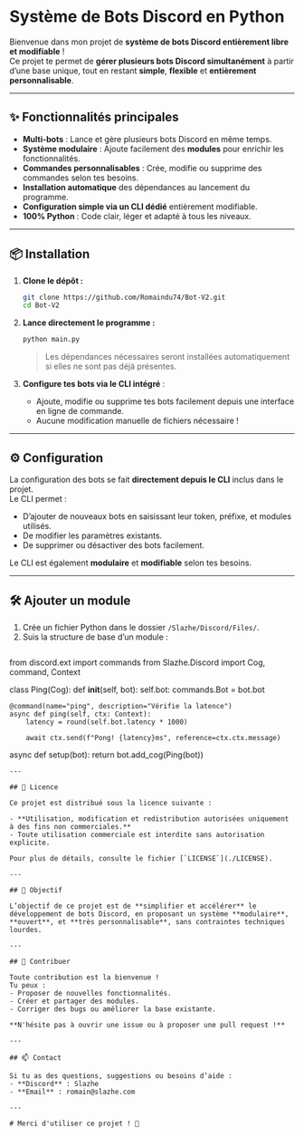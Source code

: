# Système de Bots Discord en Python

Bienvenue dans mon projet de **système de bots Discord entièrement libre et modifiable** !  
Ce projet te permet de **gérer plusieurs bots Discord simultanément** à partir d’une base unique, tout en restant **simple**, **flexible** et **entièrement personnalisable**.

---

## ✨ Fonctionnalités principales

- **Multi-bots** : Lance et gère plusieurs bots Discord en même temps.
- **Système modulaire** : Ajoute facilement des **modules** pour enrichir les fonctionnalités.
- **Commandes personnalisables** : Crée, modifie ou supprime des commandes selon tes besoins.
- **Installation automatique** des dépendances au lancement du programme.
- **Configuration simple via un CLI dédié** entièrement modifiable.
- **100% Python** : Code clair, léger et adapté à tous les niveaux.

---

## 📦 Installation

1. **Clone le dépôt :**
   ```bash
   git clone https://github.com/Romaindu74/Bot-V2.git
   cd Bot-V2
   ```

2. **Lance directement le programme :**
   ```bash
   python main.py
   ```
   > Les dépendances nécessaires seront installées automatiquement si elles ne sont pas déjà présentes.

3. **Configure tes bots via le CLI intégré** :
   - Ajoute, modifie ou supprime tes bots facilement depuis une interface en ligne de commande.
   - Aucune modification manuelle de fichiers nécessaire !

---

## ⚙️ Configuration

La configuration des bots se fait **directement depuis le CLI** inclus dans le projet.  
Le CLI permet :
- D’ajouter de nouveaux bots en saisissant leur token, préfixe, et modules utilisés.
- De modifier les paramètres existants.
- De supprimer ou désactiver des bots facilement.

Le CLI est également **modulaire** et **modifiable** selon tes besoins.

---

## 🛠️ Ajouter un module

1. Crée un fichier Python dans le dossier `/Slazhe/Discord/Files/`.
2. Suis la structure de base d’un module :
   ```python
from discord.ext    import commands
from Slazhe.Discord import Cog, command, Context

class Ping(Cog):
    def __init__(self, bot):
        self.bot: commands.Bot = bot.bot

    @command(name="ping", description="Vérifie la latence")
    async def ping(self, ctx: Context):
        latency = round(self.bot.latency * 1000)
        
        await ctx.send(f"Pong! {latency}ms", reference=ctx.ctx.message)

async def setup(bot):
    return bot.add_cog(Ping(bot))
   ```
---

## 📄 Licence

Ce projet est distribué sous la licence suivante :

- **Utilisation, modification et redistribution autorisées uniquement à des fins non commerciales.**
- Toute utilisation commerciale est interdite sans autorisation explicite.

Pour plus de détails, consulte le fichier [`LICENSE`](./LICENSE).

---

## 🚀 Objectif

L’objectif de ce projet est de **simplifier et accélérer** le développement de bots Discord, en proposant un système **modulaire**, **ouvert**, et **très personnalisable**, sans contraintes techniques lourdes.

---

## 🙌 Contribuer

Toute contribution est la bienvenue !  
Tu peux :
- Proposer de nouvelles fonctionnalités.
- Créer et partager des modules.
- Corriger des bugs ou améliorer la base existante.

**N'hésite pas à ouvrir une issue ou à proposer une pull request !**

---

## 📫 Contact

Si tu as des questions, suggestions ou besoins d’aide :
- **Discord** : Slazhe
- **Email** : romain@slazhe.com

---

# Merci d'utiliser ce projet ! 🚀
